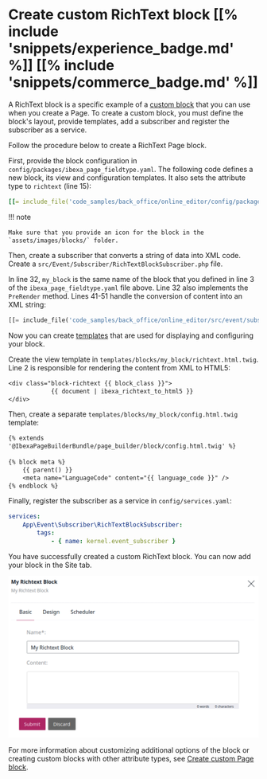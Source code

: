 # Create custom RichText block [[% include 'snippets/experience_badge.md' %]] [[% include 'snippets/commerce_badge.md' %]]

A RichText block is a specific example of a [custom block](../guide/page/create_custom_page_block.md) that you can use when 
you create a Page. 
To create a custom block, you must define the block's layout, provide templates, add a subscriber 
and register the subscriber as a service.

Follow the procedure below to create a RichText Page block.

First, provide the block configuration in `config/packages/ibexa_page_fieldtype.yaml`. 
The following code defines a new block, its view and configuration 
templates.
It also sets the attribute type to `richtext` (line 15):

``` yaml hl_lines="3 15"
[[= include_file('code_samples/back_office/online_editor/config/packages/ibexa_page_fieldtype.yaml') =]]
```
!!! note

    Make sure that you provide an icon for the block in the `assets/images/blocks/` folder.

Then, create a subscriber that converts a string of data into XML code.
Create a `src/Event/Subscriber/RichTextBlockSubscriber.php` file.

In line 32, `my_block` is the same name of the block that you defined in line 3 
of the `ibexa_page_fieldtype.yaml` file above.
Line 32 also implements the `PreRender` method.
Lines 41-51 handle the conversion of content into an XML string:


``` php hl_lines="32 41 42 43 44 45 46 47 48 49 50 51"
[[= include_file('code_samples/back_office/online_editor/src/event/subscriber/RichTextBlockSubscriber.php') =]]
```

Now you can create [templates](../guide/content_rendering/templates/templates.md) that are used 
for displaying and configuring your block.

Create the view template in `templates/blocks/my_block/richtext.html.twig`.
Line 2 is responsible for rendering the content from XML to HTML5:

``` html+twig hl_lines="2"
<div class="block-richtext {{ block_class }}">
            {{ document | ibexa_richtext_to_html5 }}
</div>
```

Then, create a separate `templates/blocks/my_block/config.html.twig` template:

``` html+twig
{% extends '@IbexaPageBuilderBundle/page_builder/block/config.html.twig' %}

{% block meta %}
    {{ parent() }}
    <meta name="LanguageCode" content="{{ language_code }}" />
{% endblock %}
```

Finally, register the subscriber as a service in `config/services.yaml`:

``` yaml
services:
    App\Event\Subscriber\RichTextBlockSubscriber:
        tags:
            - { name: kernel.event_subscriber }
```


You have successfully created a custom RichText block. 
You can now add your block in the Site tab.

![RichText block](img/extending_richtext_block.png)

For more information about customizing additional options of the block or creating 
custom blocks with other attribute types, see [Create custom Page block](../guide/page/create_custom_page_block.md).
